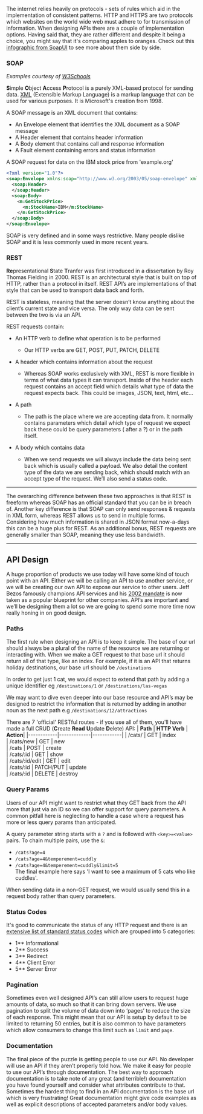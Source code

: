 The internet relies heavily on protocols - sets of rules which aid in the implementation of consistent patterns. HTTP and HTTPS are two protocols which websites on the world wide web must adhere to for transmission of information. When designing APIs there are a couple of implementation options. Having said that, they are rather different and despite it being a choice, you might say that it's comparing apples to oranges. Check out this [infographic from SoapUI](https://www.soapui.org/resources/infographic/api-testing/soap-vs-rest-infographic/) to see more about them side by side.

### SOAP
*Examples courtesy of [W3Schools](https://www.w3schools.com/xml/xml_soap.asp)*

**S**imple **O**bject **A**ccess **P**rotocol is a purely XML-based protocol for sending data.
[XML](https://www.w3.org/standards/xml/core) (Extensible Markup Language) is a markup language that can be used for various purposes. It is Microsoft's creation from 1998.

A SOAP message is an XML document that contains:
- An Envelope element that identifies the XML document as a SOAP message
- A Header element that contains header information
- A Body element that contains call and response information
- A Fault element containing errors and status information

A SOAP request for data on the IBM stock price from 'example.org'
```xml
<?xml version="1.0"?>
<soap:Envelope xmlns:soap="http://www.w3.org/2003/05/soap-envelope" xmlns:m="http://www.example.org">
  <soap:Header>
  </soap:Header>
  <soap:Body>
    <m:GetStockPrice>
      <m:StockName>IBM</m:StockName>
    </m:GetStockPrice>
  </soap:Body>
</soap:Envelope>
```
SOAP is very defined and in some ways restrictive. Many people dislike SOAP and it is less commonly used in more recent years.


### REST
**Re**presentational **S**tate **T**ranfer was first introduced in a dissertation by Roy Thomas Fielding in 2000. REST is an architectural style that is built on top of HTTP, rather than a protocol in itself. REST API’s are implementations of that style that can be used to transport data back and forth.

REST is stateless, meaning that the server doesn’t know anything about the client’s current state and vice versa. The only way data can be sent between the two is via an API.

REST requests contain:
- An HTTP verb to define what operation is to be performed
    - Our HTTP verbs are GET, POST, PUT, PATCH, DELETE

- A header which contains information about the request
    - Whereas SOAP works exclusively with XML, REST is more flexible in terms of what data types it can transport. Inside of the header each request contains an accept field which details what type of data the request expects back. This could be images, JSON, text, html, etc…

- A path
    - The path is the place where we are accepting data from. It normally contains parameters which detail which type of request we expect back these could be query parameters ( after a ?) or in the path itself.
  
- A body which contains data
    - When we send requests we will always include the data being sent back which is usually called a payload. We also detail the content type of the data we are sending back, which should match with an accept type of the request. We’ll also send a status code. 

***

The overarching difference between these two approaches is that REST is freeform whereas SOAP has an official standard that you can be in breach of. Another key difference is that SOAP can only send responses & requests in XML form, whereas REST allows us to send in multiple forms. Considering how much information is shared in JSON format now-a-days this can be a huge plus for REST. As an additional bonus, REST requests are generally smaller than SOAP, meaning they use less bandwidth.

***

## API Design
A huge proportion of products we use today will have some kind of touch point with an API. Either we will be calling an API to use another service, or we will be creating our own API to expose our service to other users. Jeff Bezos famously champions API services and his [2002 mandate](https://homepages.dcc.ufmg.br/~mtov/pmcc/modularization.pdf) is now taken as a popular blueprint for other companies. API’s are important and we’ll be designing them a lot so we are going to spend some more time now really honing in on good design.


### Paths
The first rule when designing an API is to keep it simple. The base of our url should always be a plural of the name of the resource we are returning or interacting with. When we make a GET request to that base url it should return all of that type, like an index. For example, if it is an API that returns holiday destinations, our base url should be `/destinations`

In order to get just 1 cat, we would expect to extend that path by adding a unique identifier eg `/destinations/1` or `/destinations/las-vegas`

We may want to dive even deeper into our base resource and API’s may be designed to restrict the information that is returned by adding in another noun as the next path e.g `/destinations/12/attractions`

There are 7 'official' RESTful routes - if you use all of them, you'll have made a full CRUD (**C**reate **Read** **U**pdate **D**elete) API:
| **Path** | **HTTP Verb** |  **Action**|
|------------|-------------|------------|
| /cats/         | GET       | index  
| /cats/new      | GET       | new   
| /cats          | POST      | create   
| /cats/:id      | GET       | show       
| /cats/:id/edit | GET       | edit       
| /cats/:id      | PATCH/PUT | update    
| /cats/:id      | DELETE    | destroy  


### Query Params
Users of our API might want to restrict what they GET back from the API more that just via an ID so we can offer support for query parameters. A common pitfall here is neglecting to handle a case where a request has more or less query params than anticipated.

A query parameter string starts with a `?` and is followed with `<key>=<value>` pairs. To chain multiple pairs, use the `&`:
- `/cats?age=4`
- `/cats?age=4&temperement=cuddly`
- `/cats?age=4&temperement=cuddly&limit=5` \
The final example here says 'I want to see a maximum of 5 cats who like cuddles'.

When sending data in a non-GET request, we would usually send this in a request body rather than query parameters.

### Status Codes
It's good to communicate the status of any HTTP request and there is an [extensive list of standard status codes](https://www.restapitutorial.com/httpstatuscodes.html) which are grouped into 5 categories:
- 1** Informational
- 2** Success
- 3** Redirect
- 4** Client Error
- 5** Server Error

### Pagination
Sometimes even well designed API’s can still allow users to request huge amounts of data, so much so that it can bring down servers. We use pagination to split the volume of data down into ‘pages’ to reduce the size of each response. This might mean that our API is setup by default to be limited to returning 50 entries, but it is also common to have parameters which allow consumers to change this limit such as `limit` and `page`.

### Documentation
The final piece of the puzzle is getting people to use our API. No developer will use an API if they aren’t properly told how. We make it easy for people to use our API’s through documentation. The best way to approach documentation is to take note of any great (and terrible!) documentation you have found yourself and consider what attributes contribute to that. Sometimes the hardest thing to find in an API documentation is the base url which is very frustrating! Great documentation might give code examples as well as explicit descriptions of accepted parameters and/or body values.
